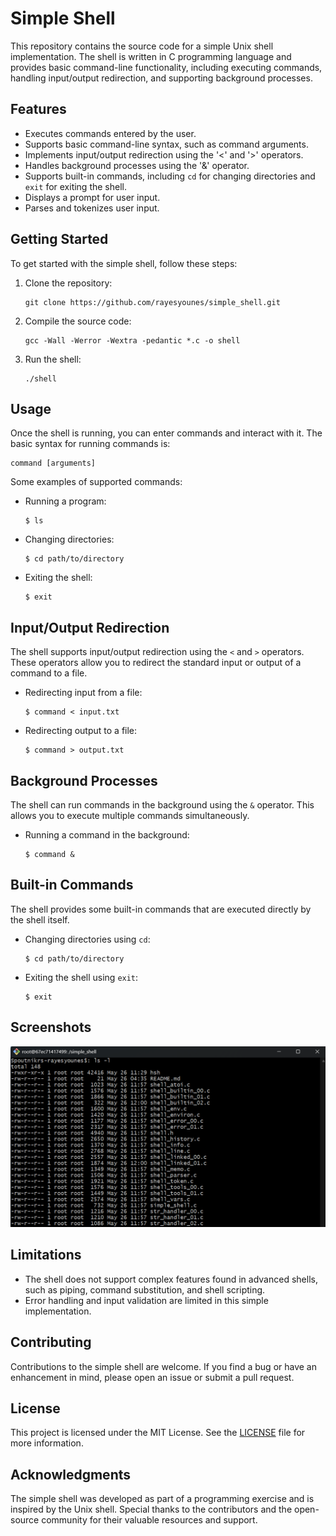 # Simple Shell

This repository contains the source code for a simple Unix shell implementation. The shell is written in C programming language and provides basic command-line functionality, including executing commands, handling input/output redirection, and supporting background processes.

## Features

- Executes commands entered by the user.
- Supports basic command-line syntax, such as command arguments.
- Implements input/output redirection using the '<' and '>' operators.
- Handles background processes using the '&' operator.
- Supports built-in commands, including `cd` for changing directories and `exit` for exiting the shell.
- Displays a prompt for user input.
- Parses and tokenizes user input.

## Getting Started

To get started with the simple shell, follow these steps:

1. Clone the repository:

   ```
   git clone https://github.com/rayesyounes/simple_shell.git
   ```

2. Compile the source code:

   ```
   gcc -Wall -Werror -Wextra -pedantic *.c -o shell
   ```

3. Run the shell:

   ```
   ./shell
   ```

## Usage

Once the shell is running, you can enter commands and interact with it. The basic syntax for running commands is:

```
command [arguments]
```

Some examples of supported commands:

- Running a program:

  ```
  $ ls
  ```

- Changing directories:

  ```
  $ cd path/to/directory
  ```

- Exiting the shell:

  ```
  $ exit
  ```

## Input/Output Redirection

The shell supports input/output redirection using the `<` and `>` operators. These operators allow you to redirect the standard input or output of a command to a file.

- Redirecting input from a file:

  ```
  $ command < input.txt
  ```

- Redirecting output to a file:

  ```
  $ command > output.txt
  ```

## Background Processes

The shell can run commands in the background using the `&` operator. This allows you to execute multiple commands simultaneously.

- Running a command in the background:

  ```
  $ command &
  ```

## Built-in Commands

The shell provides some built-in commands that are executed directly by the shell itself.

- Changing directories using `cd`:

  ```
  $ cd path/to/directory
  ```

- Exiting the shell using `exit`:

  ```
  $ exit
  ```
## Screenshots

![Spoutnikrs Unix-shell](/Screenshot/Shell-screenshot.png)

## Limitations

- The shell does not support complex features found in advanced shells, such as piping, command substitution, and shell scripting.
- Error handling and input validation are limited in this simple implementation.

## Contributing

Contributions to the simple shell are welcome. If you find a bug or have an enhancement in mind, please open an issue or submit a pull request.

## License

This project is licensed under the MIT License. See the [LICENSE](LICENSE) file for more information.

## Acknowledgments

The simple shell was developed as part of a programming exercise and is inspired by the Unix shell. Special thanks to the contributors and the open-source community for their valuable resources and support.
